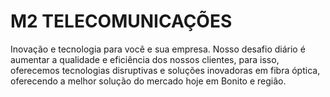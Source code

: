 # M2 TELECOMUNICAÇÕES

Inovação e tecnologia para você e sua empresa.
Nosso desafio diário é aumentar a qualidade e eficiência dos nossos clientes, para isso, oferecemos tecnologias disruptivas e soluções inovadoras em fibra óptica, oferecendo a melhor solução do mercado hoje em Bonito e região.
